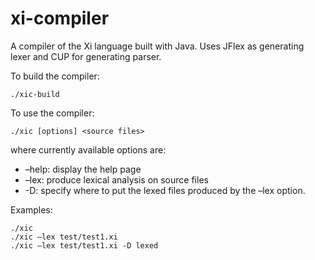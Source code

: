 # xi-compiler

A compiler of the Xi language built with Java. Uses JFlex as generating lexer and CUP for generating parser.

To build the compiler:
```
./xic-build
```

To use the compiler:
```
./xic [options] <source files>
```
where currently available options are:
- –help: display the help page
- –lex: produce lexical analysis on source files
- -D: specify where to put the lexed files produced by the –lex option.

Examples:
```
./xic
./xic –lex test/test1.xi
./xic –lex test/test1.xi -D lexed
```
